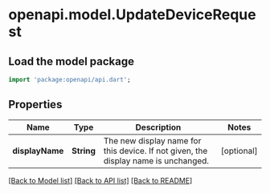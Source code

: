 # openapi.model.UpdateDeviceRequest

## Load the model package
```dart
import 'package:openapi/api.dart';
```

## Properties
Name | Type | Description | Notes
------------ | ------------- | ------------- | -------------
**displayName** | **String** | The new display name for this device. If not given, the display name is unchanged. | [optional] 

[[Back to Model list]](../README.md#documentation-for-models) [[Back to API list]](../README.md#documentation-for-api-endpoints) [[Back to README]](../README.md)


